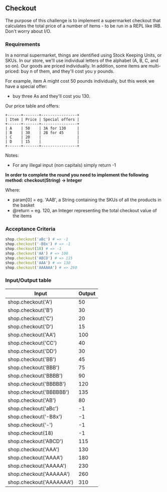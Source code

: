 ## Checkout

The purpose of this challenge is to implement a supermarket checkout that calculates the total price of a number of items - to be run in a REPL like IRB. Don't worry about I/O.


### Requirements
In a normal supermarket, things are identified using Stock Keeping Units, or SKUs.
In our store, we'll use individual letters of the alphabet (A, B, C, and so on).
Our goods are priced individually. In addition, some items are multi-priced: buy n of them, and they'll cost you y pounds.

For example, item A might cost 50 pounds individually, but this week we have a special offer:
- buy three As and they'll cost you 130.

Our price table and offers:
```
+------+-------+----------------+
| Item | Price | Special offers |
+------+-------+----------------+
| A    | 50    | 3A for 130     |
| B    | 30    | 2B for 45      |
| C    | 20    |                |
| D    | 15    |                |
+------+-------+----------------+
```

Notes:
 - For any illegal input (non capitals) simply return -1

**In order to complete the round you need to implement the following method:
     checkout(String) -> Integer**

Where:
 - param[0] = eg. 'AAB', a String containing the SKUs of all the products in the basket
 - @return = eg. 120, an Integer representing the total checkout value of the items

### Acceptance Criteria

```ruby
shop.checkout('aBc') # => -1
shop.checkout('-B8x') # => -1
shop.checkout(18) # => -1
shop.checkout('AA') # => 100
shop.checkout('ABCD') # => 115
shop.checkout('AAA') # => 130
shop.checkout('AAAAAA') # => 260
```

### Input/Output table

| Input                  | Output     |
| ---------------------- | ---------- |
| shop.checkout('A')     | 50         |
| shop.checkout('B')     | 30         |
| shop.checkout('C')     | 20         |
| shop.checkout('D')     | 15         |
| shop.checkout('AA')    | 100        |
| shop.checkout('CC')    | 40         |
| shop.checkout('DD')    | 30         |
| shop.checkout('BB')    | 45         |
| shop.checkout('BBB')   | 75         |
| shop.checkout('BBBB')  | 90         |
| shop.checkout('BBBBB') | 120        |
| shop.checkout('BBBBBB') | 135       |
| shop.checkout('AB')    | 80         |
| shop.checkout('aBc')   | -1         |
| shop.checkout('-B8x')  | -1         | 
| shop.checkout('-')     | -1         | 
| shop.checkout(18)      | -1         |
| shop.checkout('ABCD')  | 115        |
| shop.checkout('AAA')   | 130        |
| shop.checkout('AAAA')  | 180        |
| shop.checkout('AAAAA') | 230        |
| shop.checkout('AAAAAA')| 260        |
| shop.checkout('AAAAAAA')| 310        |